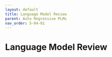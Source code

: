 ```yaml
---
layout: default
title: Language Model Review
parent: Auto Regressive PLMs
nav_order: 5-04-01
---
```


# Language Model Review
